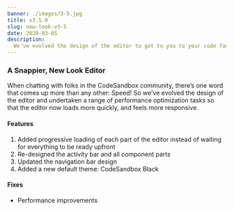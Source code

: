 ```yaml
---
banner: ./images/3-5.jpg
title: v3.5.0
slug: new-look-v3-5
date: 2020-03-05
description:
  We've evolved the design of the editor to get to you to your code faster.
---
```


### A Snappier, New Look Editor

When chatting with folks in the CodeSandbox community, there’s one word that
comes up more than any other: Speed! So we've evolved the design of the editor
and undertaken a range of performance optimization tasks so that the editor now
loads more quickly, and feels more responsive.

#### Features

1. Added progressive loading of each part of the editor instead of waiting for
   everything to be ready upfront
2. Re-designed the activity bar and all component parts
3. Updated the navigation bar design
4. Added a new default theme: CodeSandbox Black

#### Fixes

- Performance improvements
